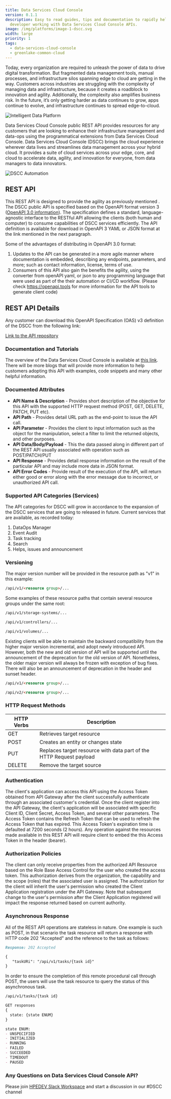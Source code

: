 ```yaml
---
title: Data Services Cloud Console
version: 0.1.1
description: Easy to read guides, tips and documentation to rapidly help any
  developer working with Data Services Cloud Console APIs.
image: /img/platforms/image-1-dscc.svg
width: large
priority: 1
tags:
  - data-services-cloud-console
  - greenlake-common-cloud
---
```

Today, every organization are required to unleash the power of data to drive digital transformation. But fragmented data management tools, manual processes, and infrastructure silos spanning edge to cloud are getting in the way. Customers across industries are struggling with the complexity of managing data and infrastructure, because it creates a roadblock to innovation and agility. Additionally, the complexity also amplifies business risk. In the future, it’s only getting harder as data continues to grow, apps continue to evolve, and infrastructure continues to spread edge-to-cloud.

![Intelligent Data Platform](/img/dscc-high-level-diagram.jpg "DSCC Diagram")

Data Services Cloud Console public REST API provides resources for any customers that are looking to enhance their infrastructure management and data-ops using the programmatical extensions from Data Services Cloud Console. Data Services Cloud Console (DSCC) brings the cloud experience wherever data lives and streamlines data management across your hybrid cloud. It provides a suite of cloud services across your edge, core, and cloud to accelerate data, agility, and innovation for everyone, from data managers to data innovators.

![DSCC Automation](/img/dscc-api-value.png "API for Automation at Scale")

## REST API

This REST API is designed to provide the agility as previously mentioned . The DSCC public API is specified based on the OpenAPI format version 3 ([OpenAPI 3.0 information](https://swagger.io/blog/news/whats-new-in-openapi-3-0/)).  The specification defines a standard, language-agnostic interface to the RESTful API allowing the clients (both human and computer) to consume capabilities of DSCC services efficiently. The API definition is available for download in OpenAPI 3 YAML or JSON format at the link mentioned in the next paragraph.

Some of the advantages of distributing in OpenAPI 3.0 format:

1. Updates to the API can be generated in a more agile manner where documentation is embedded, describing any endpoints, parameters, and more; such as contact information, license, terms of use. 
2. Consumers of this API also gain the benefits the agility, using the converter from openAPI yaml, or json to any programming language that were used as part of the their automation or CI/CD workflow. (Please check <https://openapi.tools> for more information for the API tools to generate client code)

## REST API Details

Any customer can download this OpenAPI Specification (OAS) v3 definition of the DSCC from the following link:

[Link to the API repository](https://docs.ccs.arubathena.com/)

### Documentation and Tutorials

The overview of the Data Services Cloud Console is available at [this link](https://www.hpe.com/us/en/storage/data-services-cloud-console.html#overview). There will be more blogs that will provide more information to help customers adopting this API with examples, code snippets and many other helpful information.

### Documented Attributes

* **API Name & Description** - Provides short description of the objective for this API with the supported HTTP request method (POST, GET, DELETE, PATCH, PUT etc).
* **API Path** - Provides detail URL path as the end-point to issue the API call.
* **API Parameter** - Provides the client to input information such as the object for the manipulation, select a filter to limit the returned objects, and other purposes.
* **API Data/Body/Payload** - This the data passed along in different part of the REST API usually associated with operation such as POST/PATCH/PUT
* **API Response** - Provides detail response information on the result of the particular API and may include more data in JSON format. 
* **API Error Codes** - Provide result of the execution of the API, will return either good or error along with the error message due to incorrect, or unauthorized API call.

### Supported API Categories (Services)

The API categories for DSCC will grow in accordance to the expansion of the DSCC services that are going to released in future. Current services that are available, as recorded today:

1. DataOps Manager
2. Event Audit
3. Task tracking
4. Search
5. Helps, issues and announcement

### Versioning

The major version number will be provided in the resource path as "v1" in this example:

```md
/api/v1/<resource group>/...
```

Some examples of these resource paths that contain several resource groups under the same root:

```markdown
/api/v1/storage-systems/...

/api/v1/controllers/...

/api/v1/volumes/...
```

Existing clients will be able to maintain the backward compatibility from the higher major version incremental, and adopt newly introduced API.  However, both the new and old version of API will be supported until the announcement of the deprecation for the old version of API. Nonetheless, the older major version will always be frozen with exception of bug fixes. There will also be an announcement of deprecation in the header and sunset header. 

```md
/api/v1/<resource group>/...

/api/v2/<resource group>/...
```

### HTTP Request Methods

| HTTP Verbs | Description                                                         |
| ---------- | ------------------------------------------------------------------- |
| GET        | Retrieves target resource                                           |
| POST       | Creates an entity or changes state                                  |
| PUT        | Replaces target resource with data part of the HTTP Request payload |
| DELETE     | Remove the target source                                            |

### Authentication

The client's application can access this API using the Access Token obtained from API Gateway after the client successfully authenticate through an associated customer's credential. Once the client register into the API Gateway, the client's application will be associated with specific Client ID, Client Secret, Access Token, and several other parameters. The Access Token contains the Refresh Token that can be used to refresh the Access Token that has expired. This Access Token's expiration time is defaulted at 7200 seconds (2 hours). Any operation against the resources made available in this REST API will require client to embed the this Access Token in the header (bearer). 

### Authorization Policies

The client can only receive properties from the authorized API Resource based on the Role Base Access Control for the user who created the access token. This authorization derives from the organization, the capability and the scope (roles) that the associated user is assigned. The authorization for the client will inherit the user's permission who created the Client Application registration under the API Gateway. Note that subsequent change to the user's permission after the Client Application registered will impact the response returned based on current authority.

### Asynchronous Response

All of the REST API operations are stateless in nature. One example is such as POST, in that scenario the task resource will return a response with HTTP code 202 "Accepted" and the reference to the task as follows:

```md
Response: 202 Accepted
```

```md
{
   "taskURi": "/api/v1/tasks/{task id}"
}
```

In order to ensure the completion of this remote procedural call through POST, the users will use the task resource to query the status of this asynchronous task.

```md
/api/v1/tasks/{task id}

GET responses
{
  state: {state ENUM}
}

state ENUM:
- UNSPECIFIED
- INITIALIZED
- RUNNING
- FAILED
- SUCCEEDED
- TIMEDOUT
- PAUSED
```

### Any Questions on Data Services Cloud Console API?

Please join [HPEDEV Slack Workspace](https://slack.hpedev.io/) and start a discussion in our #DSCC channel